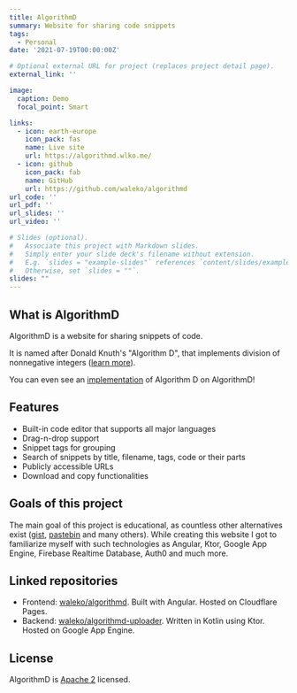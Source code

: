 ```yaml
---
title: AlgorithmD
summary: Website for sharing code snippets
tags:
  - Personal
date: '2021-07-19T00:00:00Z'

# Optional external URL for project (replaces project detail page).
external_link: ''

image:
  caption: Demo
  focal_point: Smart

links:
  - icon: earth-europe
    icon_pack: fas
    name: Live site
    url: https://algorithmd.wlko.me/
  - icon: github
    icon_pack: fab
    name: GitHub
    url: https://github.com/waleko/algorithmd
url_code: ''
url_pdf: ''
url_slides: ''
url_video: ''

# Slides (optional).
#   Associate this project with Markdown slides.
#   Simply enter your slide deck's filename without extension.
#   E.g. `slides = "example-slides"` references `content/slides/example-slides.md`.
#   Otherwise, set `slides = ""`.
slides: ""
---
```


## What is AlgorithmD

AlgorithmD is a website for sharing snippets of code.

It is named after Donald Knuth's "Algorithm D", that implements division of nonnegative integers ([learn more](https://skanthak.homepage.t-online.de/division.html)).

You can even see an [implementation](https://algorithmd.wlko.me/view/fb792837-c2db-4f80-a002-d0b4801991df) of Algorithm D on AlgorithmD!

## Features
* Built-in code editor that supports all major languages
* Drag-n-drop support
* Snippet tags for grouping
* Search of snippets by title, filename, tags, code or their parts
* Publicly accessible URLs
* Download and copy functionalities

## Goals of this project
The main goal of this project is educational, as countless other alternatives exist ([gist](https://gist.github.com), [pastebin](https://pastebin.com) and many others). While creating this website I got to familiarize myself with such technologies as Angular, Ktor, Google App Engine, Firebase Realtime Database, Auth0 and much more.

## Linked repositories
* Frontend: [waleko/algorithmd](https://github.com/waleko/algorithmd). Built with Angular. Hosted on Cloudflare Pages.
* Backend: [waleko/algorithmd-uploader](https://github.com/waleko/algorithmd-uploader). Written in Kotlin using Ktor. Hosted on Google App Engine.


## License
AlgorithmD is [Apache 2](./LICENSE) licensed.

